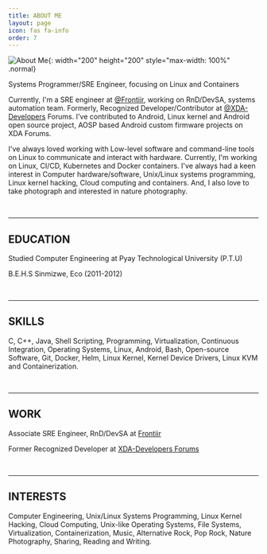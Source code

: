 ```yaml
---
title: ABOUT ME
layout: page
icon: fas fa-info
order: 7
---
```


![About Me](https://i.postimg.cc/0NwLpgtN/zawzaw-img.png){: width="200" height="200" style="max-width: 100%" .normal}

Systems Programmer/SRE Engineer, focusing on Linux and Containers

Currently, I'm a SRE engineer at [@Frontiir](http://www.frontiir.com/), working on RnD/DevSA, systems automation team. Formerly, Recognized Developer/Contributor at [@XDA-Developers](https://forum.xda-developers.com/) Forums. I've contributed to Android, Linux kernel and  Android open source project, AOSP based Android custom firmware projects on XDA Forums.

I've always loved working with Low-level software and command-line tools on Linux to communicate and interact with hardware. Currently, I'm working on Linux, CI/CD, Kubernetes and Docker containers. I've always had a keen interest in Computer hardware/software, Unix/Linux systems programming, Linux kernel hacking, Cloud computing and containers. And, I also love to take photograph and interested in nature photography.

<br>

---

## EDUCATION

<p>Studied Computer Engineering at Pyay Technological University (P.T.U)</p>
<p>B.E.H.S Sinmizwe, Eco (2011-2012)</p>
<br>

---

## SKILLS

<p>C, C++, Java, Shell Scripting, Programming, Virtualization, Continuous Integration, Operating Systems, Linux, Android, Bash, Open-source Software, Git, Docker, Helm, Linux Kernel, Kernel Device Drivers, Linux KVM and Containerization.</p>
<br>

---

## WORK

<p>Associate SRE Engineer, RnD/DevSA at <a href="https://www.linkedin.com/company/frontiir">Frontiir</a></p>
<p>Former Recognized Developer at <a href="https://forum.xda-developers.com/m/zawzaw.7581611/">XDA-Developers Forums</a></p>
<br>

---

## INTERESTS

<p>Computer Engineering, Unix/Linux Systems Programming, Linux Kernel Hacking, Cloud Computing, Unix-like Operating Systems, File Systems, Virtualization, Containerization, Music, Alternative Rock, Pop Rock, Nature Photography, Sharing, Reading and Writing.</p>
